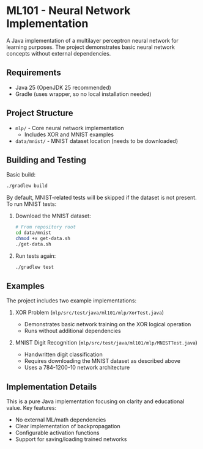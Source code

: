 # ML101 - Neural Network Implementation

A Java implementation of a multilayer perceptron neural network for learning purposes. The project demonstrates basic neural network concepts without external dependencies.

## Requirements

- Java 25 (OpenJDK 25 recommended)
- Gradle (uses wrapper, so no local installation needed)

## Project Structure

- `mlp/` - Core neural network implementation
  - Includes XOR and MNIST examples
- `data/mnist/` - MNIST dataset location (needs to be downloaded)

## Building and Testing

Basic build:
```bash
./gradlew build
```

By default, MNIST-related tests will be skipped if the dataset is not present. To run MNIST tests:

1. Download the MNIST dataset:
   ```bash
   # From repository root
   cd data/mnist
   chmod +x get-data.sh
   ./get-data.sh
   ```

2. Run tests again:
   ```bash
   ./gradlew test
   ```

## Examples

The project includes two example implementations:

1. XOR Problem (`mlp/src/test/java/ml101/mlp/XorTest.java`)
   - Demonstrates basic network training on the XOR logical operation
   - Runs without additional dependencies

2. MNIST Digit Recognition (`mlp/src/test/java/ml101/mlp/MNISTTest.java`)
   - Handwritten digit classification
   - Requires downloading the MNIST dataset as described above
   - Uses a 784-1200-10 network architecture

## Implementation Details

This is a pure Java implementation focusing on clarity and educational value. Key features:

- No external ML/math dependencies
- Clear implementation of backpropagation
- Configurable activation functions
- Support for saving/loading trained networks